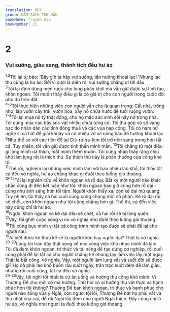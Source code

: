 ```yaml
---
translation: BDY
group: NĂM SÁCH THƠ VĂN
bookName: Truyền đạo 
bookNumber: 21
---
```


<div class="title"><h1>2</h1><h3>Vui sướng, giàu sang, thành tích đều hư ảo</h3></div>
<span class="verse tr_2_1 tr_2_2"><sup>1,2</sup>Tôi lại tự bảo: &#39;Bây giờ ta hãy vui sướng, tận hưởng khoái lạc! &#39;Nhưng lạc thú cũng là hư ảo. Bởi vì cười là điên rồ, vui sướng chẳng đi tới đâu.<br/></span>
<span class="verse tr_2_3"><sup>3</sup>Tôi lại định dùng men rượu cho lòng phấn khởi mà vẫn giữ được sự tỉnh táo, khôn ngoan. Tôi muốn thấy điều gì là có giá trị cho con người trong cuộc đời phù du trên đất.<br/></span>
<span class="verse tr_2_4 tr_2_5 tr_2_6"><sup>4-6</sup>Tôi thực hiện những việc con người vẫn cho là quan trọng: Cất nhà, trồng nho, lập vườn cây trái, vườn hoa, xây hồ chứa nước để tưới ruộng vườn.<br/></span>
<span class="verse tr_2_7 tr_2_8"><sup>7-8</sup>Tôi lại mua nô tỳ thật đông, cho họ mặc sức sinh sôi nẩy nở trong nhà. Tôi cũng mua các bầy súc vật nhiều chưa từng có. Tôi thu góp vô số vàng bạc do nhân dân các tỉnh đóng thuế và các vua nạp cống. Tôi có nam nữ nghệ sĩ ca hát để giải khuây và có nhiều vợ và nàng hầu để hưởng khoái lạc.<br/></span>
<span class="verse tr_2_9"><sup>9</sup>Như thế so với các tiên đế tại Giê-ru-sa-lem tôi trở nên sang trọng hơn tất cả. Tuy nhiên, tôi vẫn giữ được tinh thần minh mẫn. </span>
<span class="verse tr_2_10"><sup>10</sup>Tôi chẳng từ một điều gì lòng mình ưa thích, mắt mình thèm muốn. Tôi cũng nhận thấy rằng chịu khó làm lụng rất là thích thú. Sự thích thú này là phần thưởng của công khó tôi.<br/></span>
<span class="verse tr_2_11"><sup>11</sup>Thế rồi, nghiệm lại những việc mình làm với bao nhiêu lao khổ, tôi thấy tất cả đều vô nghĩa, hư ảo chẳng khác gì đuổi theo luồng gió thoảng.<br/></span>
<span class="verse tr_2_12 tr_2_13 tr_2_14 tr_2_15"><sup>12-15</sup>Tôi lại nghiên cứu về khôn ngoan và rồ dại. Bất kỳ một người nào khác chắc cũng đi đến kết luận như tôi: khôn ngoan bao giờ cũng hơn rồ dại - cũng như ánh sáng hơn tối tăm. Người khôn thấy xa, còn kẻ dại mù quáng. Tuy nhiên, tôi thấy cả hai cuối cùng cũng chung một số phận. Kẻ rồ dại rồi sẽ chết, còn khôn ngoan như tôi cũng chẳng hơn gì. Thế thì, cả đến việc này cũng chỉ là hư ảo.<br/></span>
<span class="verse tr_2_16"><sup>16</sup>Người khôn ngoan và kẻ dại đều sẽ chết, cả hai rồi sẽ bị lãng quên.<br/></span>
<span class="verse tr_2_17"><sup>17</sup>Vậy, tôi ghét cuộc sống vì nó vô nghĩa như đuổi theo luồng gió thoảng.<br/></span>
<span class="verse tr_2_18"><sup>18</sup>Tôi cũng bực mình vì tất cả công trình mình tạo được sẽ phải để lại cho người sau.<br/></span>
<span class="verse tr_2_19"><sup>19</sup>Ai biết được kẻ thừa kế sẽ là người khôn hay người dại? Thật là vô nghĩa.<br/></span>
<span class="verse tr_2_20 tr_2_21 tr_2_22 tr_2_23"><sup>20-23</sup>Lòng tôi tràn đầy thất vọng về mọi công việc khó nhọc mình đã làm. Tôi đã đem khôn ngoan, tri thức và tài năng để tạo dựng cơ nghiệp, rồi cuối cùng phải để lại tất cả cho người chẳng hề nhúng tay làm việc lấy một ngày. Thật là bất công, vô nghĩa. Vậy, một người làm lụng vất vả suốt đời sẽ được gì? Họ đã phải lao khổ buồn rầu suốt ngày, trằn trọc suốt đêm để làm giàu, nhưng rồi cuối cùng, tất cả đều vô nghĩa.<br/></span>
<span class="verse tr_2_24 tr_2_25 tr_2_26"><sup>24-26</sup>Vậy, tôi nghĩ tốt nhất là cứ ăn uống và hưởng thụ công khó mình. Vì Thượng Đế cho mới có mà hưởng. Thử hỏi có ai hưởng thụ vật thực và hạnh phúc hơn tôi không? Thượng Đế ban khôn ngoan, tri thức và hạnh phúc cho người nào sống vừa ý Ngài; còn người tội lỗi, Thượng Đế bắt họ phải vất vả thu nhặt của cải, để rồi Ngài lấy đem cho người Ngài thích. Đấy cũng chỉ là hư ảo, vô nghĩa như người ta đuổi theo luồng gió thoảng.</span>
